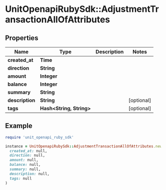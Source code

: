 # UnitOpenapiRubySdk::AdjustmentTransactionAllOfAttributes

## Properties

| Name | Type | Description | Notes |
| ---- | ---- | ----------- | ----- |
| **created_at** | **Time** |  |  |
| **direction** | **String** |  |  |
| **amount** | **Integer** |  |  |
| **balance** | **Integer** |  |  |
| **summary** | **String** |  |  |
| **description** | **String** |  | [optional] |
| **tags** | **Hash&lt;String, String&gt;** |  | [optional] |

## Example

```ruby
require 'unit_openapi_ruby_sdk'

instance = UnitOpenapiRubySdk::AdjustmentTransactionAllOfAttributes.new(
  created_at: null,
  direction: null,
  amount: null,
  balance: null,
  summary: null,
  description: null,
  tags: null
)
```

